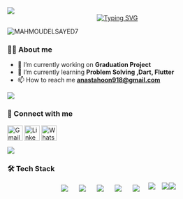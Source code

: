 <img src="https://github.com/user-attachments/assets/78a8bcdc-892b-4f15-95cd-06df1432cf40" align="center"/>


<div align="center">
  <a href="https://git.io/typing-svg">
    <img src="https://readme-typing-svg.demolab.com?font=Fira+Code&weight=500&size=25&pause=1200&color=31b274&center=true&vCenter=true&width=435&lines=Hi%F0%9F%91%8B%2C+I'm+Anas+Tahoon;Flutter+Developer+from+Egypt" alt="Typing SVG" />
  </a>
</div>

<p align="left"> <img src="https://komarev.com/ghpvc/?username=ANASTAHOON&label=Profile%20views&color=0e75b6&style=flat" alt="MAHMOUDELSAYED7" /> </p>

### 👨‍💻 About me
- 🔭 I’m currently working on **Graduation Project**
- 🌱 I’m currently learning **Problem Solving ,Dart, Flutter**
- 📫 How to reach me **anastahoon918@gmail.com**
<img src="https://user-images.githubusercontent.com/73097560/115834477-dbab4500-a447-11eb-908a-139a6edaec5c.gif">

### 💬 Connect with me
<p align="left">
<a href="mailto:anastahoon918@gmail.com" target="blank"><img align="center" src="https://www.vectorlogo.zone/logos/gmail/gmail-tile.svg" alt="Gmail" height="35" width="35" /></a>
<a href="http://www.linkedin.com/in/anas-tahoon-9766a7327" target="blank"><img align="center" src="https://www.vectorlogo.zone/logos/linkedin/linkedin-icon.svg" alt="LinkedIn" height="35" width="35" /></a>
<a href="https://wa.me/201033946862" target="blank">
<img align="center" src="https://www.vectorlogo.zone/logos/whatsapp/whatsapp-tile.svg" alt="WhatsApp" height="35" width="35" /></a>
</p>
<img src="https://user-images.githubusercontent.com/73097560/115834477-dbab4500-a447-11eb-908a-139a6edaec5c.gif">

### 🛠️ Tech Stack
<p align="center">
  <div style="display: flex; flex-wrap: wrap; justify-content: center; gap: 15px; font-size: 0;">
    <!-- Android Studio -->
    <a href="https://developer.android.com/studio" target="_blank" style="display: inline-block; margin: 5px; padding: 0; border: none;"><img src="https://skillicons.dev/icons?i=androidstudio" alt="Android Studio" title="Android Studio" style="display: block; border: none;"/></a>
    <!-- Dart -->
    <a href="https://dart.dev" target="_blank" style="display: inline-block; margin: 5px; padding: 0; border: none;"><img src="https://skillicons.dev/icons?i=dart" alt="Dart" title="Dart" style="display: block; border: none;"/></a>
    <!-- Flutter -->
    <a href="https://flutter.dev" target="_blank" style="display: inline-block; margin: 5px; padding: 0; border: none;"><img src="https://skillicons.dev/icons?i=flutter" alt="Flutter" title="Flutter" style="display: block; border: none;"/></a>
    <!-- C++ -->
    <a href="https://isocpp.org" target="_blank" style="display: inline-block; margin: 5px; padding: 0; border: none;"><img src="https://skillicons.dev/icons?i=cpp" alt="C++" title="C++" style="display: block; border: none;"/></a>
    <!-- Figma -->
    <a href="https://www.figma.com" target="_blank" style="display: inline-block; margin: 5px; padding: 0; border: none;"><img src="https://skillicons.dev/icons?i=figma" alt="Figma" title="Figma" style="display: block; border: none;"/></a>
<img src="https://user-images.githubusercontent.com/73097560/115834477-dbab4500-a447-11eb-908a-139a6edaec5c.gif">
    
![ayat-dark](https://github.com/user-attachments/assets/916aad76-a56d-4e72-a2de-5f70d5ecde93#gh-dark-mode-only)
![ayat-light](https://github.com/user-attachments/assets/1ba2bd51-f9b2-4080-b48b-7f6dd9845336#gh-light-mode-only)
